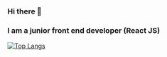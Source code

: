 ### Hi there 👋
<h3> I am a junior front end developer (React JS) </h5>

[![Top Langs](https://github-readme-stats.vercel.app/api/top-langs/?username=doclock4715)](https://github.com/doclock4715/github-readme-stats)
<!--
**doclock4715/doclock4715** is a ✨ _special_ ✨ repository because its `README.md` (this file) appears on your GitHub profile.

Here are some ideas to get you started:

- 🔭 I’m currently working on ...
- 🌱 I’m currently learning ...
- 👯 I’m looking to collaborate on ...
- 🤔 I’m looking for help with ...
- 💬 Ask me about ...
- 📫 How to reach me: ...
- 😄 Pronouns: ...
- ⚡ Fun fact: ...
-->
